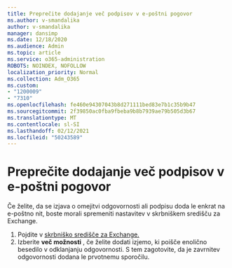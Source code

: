```yaml
---
title: Preprečite dodajanje več podpisov v e-poštni pogovor
ms.author: v-smandalika
author: v-smandalika
manager: dansimp
ms.date: 12/18/2020
ms.audience: Admin
ms.topic: article
ms.service: o365-administration
ROBOTS: NOINDEX, NOFOLLOW
localization_priority: Normal
ms.collection: Adm_O365
ms.custom:
- "1200009"
- "7310"
ms.openlocfilehash: fe460e94307043b8d271111bed83e7b1c35b9b47
ms.sourcegitcommit: 2f39850ac0fba9fbeba9b8b7939ae79b505d3b67
ms.translationtype: MT
ms.contentlocale: sl-SI
ms.lasthandoff: 02/12/2021
ms.locfileid: "50243589"
---
```

# <a name="avoid-multiple-signatures-from-being-added-in-an-email-conversation"></a>Preprečite dodajanje več podpisov v e-poštni pogovor

Če želite, da se izjava o omejitvi odgovornosti ali podpisu doda le enkrat na e-poštno nit, boste morali spremeniti nastavitev v skrbniškem središču za Exchange.

1. Pojdite v [skrbniško središče za Exchange.](https://go.microsoft.com/fwlink/p/?linkid=2059104)
2. Izberite **več možnosti** , če želite dodati izjemo, ki poišče enolično besedilo v odklanjanju odgovornosti. S tem zagotovite, da je zavrnitev odgovornosti dodana le prvotnemu sporočilu.


